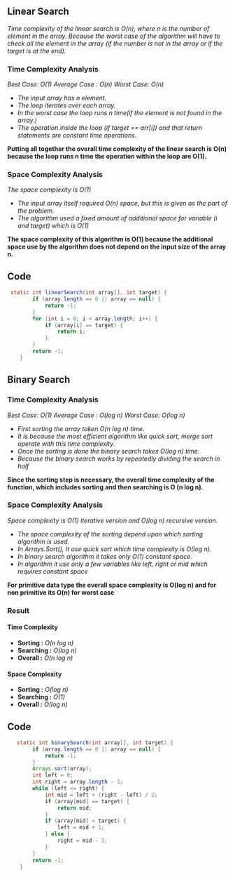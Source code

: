 ## Linear Search

_Time complexity of the linear search is O(n), where n is the number of element in the array. Because the worst case of the algorithm will have to check all the element in the array (if the number is not in the array or if the target is at the end)._

### Time Complexity Analysis

_Best Case: O(1)_
_Average Case : O(n)_
_Worst Case: O(n)_

- _The input array has n element._
- _The loop iterates over each array._
- _In the worst case the loop runs n time(if the element is not found in the array.)_
- _The operation inside the loop (if target == arr[i]) and that return statements are constant time operations._

**Putting all together the overall time complexity of the linear search is O(n) because the loop runs n time the operation within the loop are O(1).**

### Space Complexity Analysis

_The space complexity is O(1)_

- _The input array itself required O(n) space, but this is given as the part of the problem._
- _The algorithm used a fixed amount of additional space for variable (i and target) which is O(1)_

**The space complexity of this algorithm is O(1) because the additional space use by the algorithm does not depend on the input size of the array n.**

## Code

```java
 static int linearSearch(int array[], int target) {
        if (array.length == 0 || array == null) {
            return -1;
        }
        for (int i = 0; i < array.length; i++) {
            if (array[i] == target) {
                return i;
            }
        }
        return -1;
    }
```

## Binary Search

### Time Complexity Analysis

_Best Case: O(1)_
_Average Case : O(log n)_
_Worst Case: O(log n)_

- _First sorting the array taken O(n log n) time._
- _It is because the most efficient algorithm like quick sort, merge sort operate with this time complexity._
- _Once the sorting is done the binary search takes O(log n) time._
- _Because the binary search works by repeatedly dividing the search in half_

**Since the sorting step is necessary, the overall time complexity of the function, which includes sorting and then searching is O (n log n).**

### Space Complexity Analysis

_Space complexity is O(1) iterative version and O(log n) recursive version._

- _The space complexity of the sorting depend upon which sorting algorithm is used._
- _In Arrays.Sort(), It use quick sort which time complexity is O(log n)._
- _In binary search algorithm it takes only O(1) constant space._
- _In algorithm it use only a few variables like left, right or mid which requires constant space_

**For primitive data type the overall space complexity is O(log n) and for non primitive its O(n) for worst case**

### Result

#### Time Complexity

- **Sorting :** _O(n log n)_
- **Searching :** _O(log n)_
- **Overall :** _O(n log n)_

#### Space Complexity

- **Sorting :** _O(log n)_
- **Searching :** _O(1)_
- **Overall :** _O(log n)_

## Code

```java
   static int binarySearch(int array[], int target) {
        if (array.length == 0 || array == null) {
            return -1;
        }
        Arrays.sort(array);
        int left = 0;
        int right = array.length - 1;
        while (left <= right) {
            int mid = left + (right - left) / 2;
            if (array[mid] == target) {
                return mid;
            }
            if (array[mid] < target) {
                left = mid + 1;
            } else {
                right = mid - 1;
            }
        }
        return -1;
    }

```
